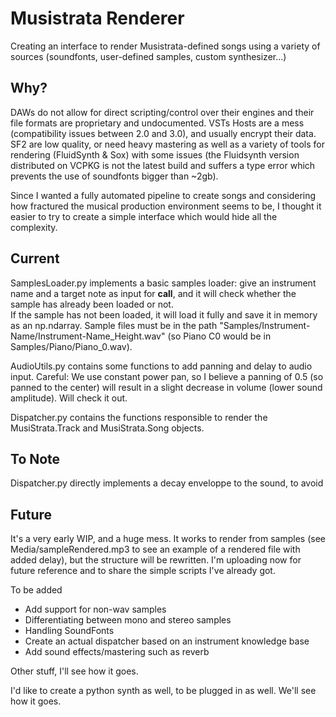 # Musistrata Renderer  

Creating an interface to render Musistrata-defined songs using a variety of sources (soundfonts, user-defined samples, custom synthesizer...)  


## Why?  

DAWs do not allow for direct scripting/control over their engines and their file formats are proprietary and undocumented. VSTs Hosts are a mess (compatibility issues between 2.0 and 3.0), and usually encrypt their data. SF2 are low quality, or need heavy mastering as well as a variety of tools for rendering (FluidSynth & Sox) with some issues (the Fluidsynth version distributed on VCPKG is not the latest build and suffers a type error which prevents the use of soundfonts bigger than ~2gb).

Since I wanted a fully automated pipeline to create songs and considering how fractured the musical production environment seems to be, I thought it easier to try to create a simple interface which would hide all the complexity. 

## Current  

SamplesLoader.py implements a basic samples loader: give an instrument name and a target note as input for __call__, and it will check whether the sample has already been loaded or not.  
If the sample has not been loaded, it will load it fully and save it in memory as an np.ndarray. Sample files must be in the path "Samples/Instrument-Name/Instrument-Name_Height.wav" (so Piano C0 would be in Samples/Piano/Piano_0.wav).  

AudioUtils.py contains some functions to add panning and delay to audio input. Careful: We use constant power pan, so I believe a panning of 0.5 (so panned to the center) will result in a slight decrease in volume (lower sound amplitude). Will check it out.    

Dispatcher.py contains the functions responsible to render the MusiStrata.Track and MusiStrata.Song objects.

## To Note    
Dispatcher.py directly implements a decay enveloppe to the sound, to avoid 

## Future  
It's a very early WIP, and a huge mess. It works to render from samples (see Media/sampleRendered.mp3 to see an example of a rendered file with added delay), but the structure will be rewritten. I'm uploading now for future reference and to share the simple scripts I've already got.  

To be added
- Add support for non-wav samples  
- Differentiating between mono and stereo samples    
- Handling SoundFonts    
- Create an actual dispatcher based on an instrument knowledge base   
- Add sound effects/mastering such as reverb  

Other stuff, I'll see how it goes.

I'd like to create a python synth as well, to be plugged in as well. We'll see how it goes.  
